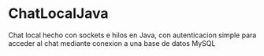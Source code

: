 # ChatLocalJava
Chat local hecho con sockets e hilos en Java, con autenticacion simple para acceder al chat mediante conexion a una base de datos MySQL
